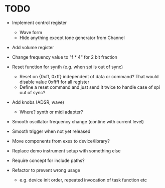 # TODO

- Implement control register
  - Wave form
  - Hide anything except tone generator from Channel

- Add volume register

- Change frequency value to "f * 4" for 2 bit fraction

- Reset function for synth (e.g. when spi is out of sync)
  - Reset on {0xff, 0xff} independent of data or command? That would disable
    value 0xffff for all register
  - Define a reset command and just send it twice to handle case of spi out of
    sync?

- Add knobs (ADSR, wave)
  - Where? synth or midi adapter?

- Smooth oscillator frequency change (contine with current level)
- Smooth trigger when not yet released

- Move components from exes to device/library?

- Replace demo instrument setup with something else

- Require concept for include paths?

- Refactor to prevent wrong usage
  - e.g. device init order, repeated invocation of task function etc
